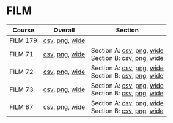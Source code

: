 # FILM

| Course | Overall | Section |
| ------ | ------- | ------- |
| FILM 179 | [csv](https://github.com/UCSD-Historical-Enrollment-Data/2025Fall/blob/main/overall/FILM%20179.csv), [png](https://raw.githubusercontent.com/UCSD-Historical-Enrollment-Data/2025Fall/main/plot_overall/FILM%20179.png), [wide](https://raw.githubusercontent.com/UCSD-Historical-Enrollment-Data/2025Fall/main/plot_overall_wide/FILM%20179.png) |  |
| FILM 71 | [csv](https://github.com/UCSD-Historical-Enrollment-Data/2025Fall/blob/main/overall/FILM%2071.csv), [png](https://raw.githubusercontent.com/UCSD-Historical-Enrollment-Data/2025Fall/main/plot_overall/FILM%2071.png), [wide](https://raw.githubusercontent.com/UCSD-Historical-Enrollment-Data/2025Fall/main/plot_overall_wide/FILM%2071.png) | Section A: [csv](https://github.com/UCSD-Historical-Enrollment-Data/2025Fall/blob/main/section/FILM%2071_A.csv), [png](https://raw.githubusercontent.com/UCSD-Historical-Enrollment-Data/2025Fall/main/plot_section/FILM%2071_A.png), [wide](https://raw.githubusercontent.com/UCSD-Historical-Enrollment-Data/2025Fall/main/plot_section_wide/FILM%2071_A.png)<br>Section B: [csv](https://github.com/UCSD-Historical-Enrollment-Data/2025Fall/blob/main/section/FILM%2071_B.csv), [png](https://raw.githubusercontent.com/UCSD-Historical-Enrollment-Data/2025Fall/main/plot_section/FILM%2071_B.png), [wide](https://raw.githubusercontent.com/UCSD-Historical-Enrollment-Data/2025Fall/main/plot_section_wide/FILM%2071_B.png) |
| FILM 72 | [csv](https://github.com/UCSD-Historical-Enrollment-Data/2025Fall/blob/main/overall/FILM%2072.csv), [png](https://raw.githubusercontent.com/UCSD-Historical-Enrollment-Data/2025Fall/main/plot_overall/FILM%2072.png), [wide](https://raw.githubusercontent.com/UCSD-Historical-Enrollment-Data/2025Fall/main/plot_overall_wide/FILM%2072.png) | Section A: [csv](https://github.com/UCSD-Historical-Enrollment-Data/2025Fall/blob/main/section/FILM%2072_A.csv), [png](https://raw.githubusercontent.com/UCSD-Historical-Enrollment-Data/2025Fall/main/plot_section/FILM%2072_A.png), [wide](https://raw.githubusercontent.com/UCSD-Historical-Enrollment-Data/2025Fall/main/plot_section_wide/FILM%2072_A.png)<br>Section B: [csv](https://github.com/UCSD-Historical-Enrollment-Data/2025Fall/blob/main/section/FILM%2072_B.csv), [png](https://raw.githubusercontent.com/UCSD-Historical-Enrollment-Data/2025Fall/main/plot_section/FILM%2072_B.png), [wide](https://raw.githubusercontent.com/UCSD-Historical-Enrollment-Data/2025Fall/main/plot_section_wide/FILM%2072_B.png) |
| FILM 73 | [csv](https://github.com/UCSD-Historical-Enrollment-Data/2025Fall/blob/main/overall/FILM%2073.csv), [png](https://raw.githubusercontent.com/UCSD-Historical-Enrollment-Data/2025Fall/main/plot_overall/FILM%2073.png), [wide](https://raw.githubusercontent.com/UCSD-Historical-Enrollment-Data/2025Fall/main/plot_overall_wide/FILM%2073.png) | Section A: [csv](https://github.com/UCSD-Historical-Enrollment-Data/2025Fall/blob/main/section/FILM%2073_A.csv), [png](https://raw.githubusercontent.com/UCSD-Historical-Enrollment-Data/2025Fall/main/plot_section/FILM%2073_A.png), [wide](https://raw.githubusercontent.com/UCSD-Historical-Enrollment-Data/2025Fall/main/plot_section_wide/FILM%2073_A.png)<br>Section B: [csv](https://github.com/UCSD-Historical-Enrollment-Data/2025Fall/blob/main/section/FILM%2073_B.csv), [png](https://raw.githubusercontent.com/UCSD-Historical-Enrollment-Data/2025Fall/main/plot_section/FILM%2073_B.png), [wide](https://raw.githubusercontent.com/UCSD-Historical-Enrollment-Data/2025Fall/main/plot_section_wide/FILM%2073_B.png) |
| FILM 87 | [csv](https://github.com/UCSD-Historical-Enrollment-Data/2025Fall/blob/main/overall/FILM%2087.csv), [png](https://raw.githubusercontent.com/UCSD-Historical-Enrollment-Data/2025Fall/main/plot_overall/FILM%2087.png), [wide](https://raw.githubusercontent.com/UCSD-Historical-Enrollment-Data/2025Fall/main/plot_overall_wide/FILM%2087.png) | Section A: [csv](https://github.com/UCSD-Historical-Enrollment-Data/2025Fall/blob/main/section/FILM%2087_A.csv), [png](https://raw.githubusercontent.com/UCSD-Historical-Enrollment-Data/2025Fall/main/plot_section/FILM%2087_A.png), [wide](https://raw.githubusercontent.com/UCSD-Historical-Enrollment-Data/2025Fall/main/plot_section_wide/FILM%2087_A.png)<br>Section B: [csv](https://github.com/UCSD-Historical-Enrollment-Data/2025Fall/blob/main/section/FILM%2087_B.csv), [png](https://raw.githubusercontent.com/UCSD-Historical-Enrollment-Data/2025Fall/main/plot_section/FILM%2087_B.png), [wide](https://raw.githubusercontent.com/UCSD-Historical-Enrollment-Data/2025Fall/main/plot_section_wide/FILM%2087_B.png) |
